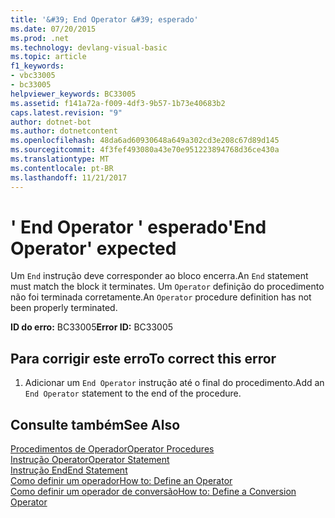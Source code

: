 ```yaml
---
title: '&#39; End Operator &#39; esperado'
ms.date: 07/20/2015
ms.prod: .net
ms.technology: devlang-visual-basic
ms.topic: article
f1_keywords:
- vbc33005
- bc33005
helpviewer_keywords: BC33005
ms.assetid: f141a72a-f009-4df3-9b57-1b73e40683b2
caps.latest.revision: "9"
author: dotnet-bot
ms.author: dotnetcontent
ms.openlocfilehash: 48da6ad60930648a649a302cd3e208c67d89d145
ms.sourcegitcommit: 4f3fef493080a43e70e951223894768d36ce430a
ms.translationtype: MT
ms.contentlocale: pt-BR
ms.lasthandoff: 11/21/2017
---
```

# <a name="39end-operator39-expected"></a><span data-ttu-id="7a7e6-102">&#39; End Operator &#39; esperado</span><span class="sxs-lookup"><span data-stu-id="7a7e6-102">&#39;End Operator&#39; expected</span></span>
<span data-ttu-id="7a7e6-103">Um `End` instrução deve corresponder ao bloco encerra.</span><span class="sxs-lookup"><span data-stu-id="7a7e6-103">An `End` statement must match the block it terminates.</span></span> <span data-ttu-id="7a7e6-104">Um `Operator` definição do procedimento não foi terminada corretamente.</span><span class="sxs-lookup"><span data-stu-id="7a7e6-104">An `Operator` procedure definition has not been properly terminated.</span></span>  
  
 <span data-ttu-id="7a7e6-105">**ID do erro:** BC33005</span><span class="sxs-lookup"><span data-stu-id="7a7e6-105">**Error ID:** BC33005</span></span>  
  
## <a name="to-correct-this-error"></a><span data-ttu-id="7a7e6-106">Para corrigir este erro</span><span class="sxs-lookup"><span data-stu-id="7a7e6-106">To correct this error</span></span>  
  
1.  <span data-ttu-id="7a7e6-107">Adicionar um `End Operator` instrução até o final do procedimento.</span><span class="sxs-lookup"><span data-stu-id="7a7e6-107">Add an `End Operator` statement to the end of the procedure.</span></span>  
  
## <a name="see-also"></a><span data-ttu-id="7a7e6-108">Consulte também</span><span class="sxs-lookup"><span data-stu-id="7a7e6-108">See Also</span></span>  
 [<span data-ttu-id="7a7e6-109">Procedimentos de Operador</span><span class="sxs-lookup"><span data-stu-id="7a7e6-109">Operator Procedures</span></span>](../../visual-basic/programming-guide/language-features/procedures/operator-procedures.md)  
 [<span data-ttu-id="7a7e6-110">Instrução Operator</span><span class="sxs-lookup"><span data-stu-id="7a7e6-110">Operator Statement</span></span>](../../visual-basic/language-reference/statements/operator-statement.md)  
 [<span data-ttu-id="7a7e6-111">Instrução End</span><span class="sxs-lookup"><span data-stu-id="7a7e6-111">End Statement</span></span>](../../visual-basic/language-reference/statements/end-statement.md)  
 [<span data-ttu-id="7a7e6-112">Como definir um operador</span><span class="sxs-lookup"><span data-stu-id="7a7e6-112">How to: Define an Operator</span></span>](../../visual-basic/programming-guide/language-features/procedures/how-to-define-an-operator.md)  
 [<span data-ttu-id="7a7e6-113">Como definir um operador de conversão</span><span class="sxs-lookup"><span data-stu-id="7a7e6-113">How to: Define a Conversion Operator</span></span>](../../visual-basic/programming-guide/language-features/procedures/how-to-define-a-conversion-operator.md)
